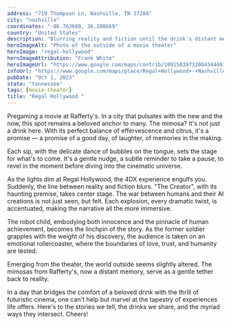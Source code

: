 ```yaml
---
address: "719 Thompson Ln, Nashville, TN 37204"
city: "nashville"
coordinates: "-86.763680, 36.108669"
country: "United States"
description: "Blurring reality and fiction until the drink's distant memory brings you back"
heroImageAlt: "Photo of the outside of a movie theater"
heroImage: "regal-hollywood"
heroImageAttribution: "Frank White"
heroImageUrl: "https://www.google.com/maps/contrib/109150397320043444671"
infoUrl: "https://www.google.com/maps/place/Regal+Hollywood+-+Nashville/@36.10602,-86.76213,15z/data=!4m2!3m1!1s0x0:0x36fc7e727768a815?sa=X&ved=2ahUKEwj-v9_touCBAxUDmWoFHWL6C0MQ_BJ6BAhiEAA&ved=2ahUKEwj-v9_touCBAxUDmWoFHWL6C0MQ_BJ6BAh_EAg"
pubDate: "Oct 1, 2023"
state: "tennessee"
tags: [movie-theater]
title: "Regal Hollywood "
---
```


Pregaming a movie at Rafferty's. In a city that pulsates with the new and the now, this spot remains a beloved anchor to many. The mimosa? It's not just a drink here. With its perfect balance of effervescence and citrus, it's a promise — a promise of a good day, of laughter, of memories in the making.

Each sip, with the delicate dance of bubbles on the tongue, sets the stage for what's to come. It's a gentle nudge, a subtle reminder to take a pause, to revel in the moment before diving into the cinematic universe.

As the lights dim at Regal Hollywood, the 4DX experience engulfs you. Suddenly, the line between reality and fiction blurs. "The Creator", with its haunting premise, takes center stage. The war between humans and their AI creations is not just seen, but felt. Each explosion, every dramatic twist, is accentuated, making the narrative all the more immersive.

The robot child, embodying both innocence and the pinnacle of human achievement, becomes the linchpin of the story. As the former soldier grapples with the weight of his discovery, the audience is taken on an emotional rollercoaster, where the boundaries of love, trust, and humanity are tested.

Emerging from the theater, the world outside seems slightly altered. The mimosas from Rafferty's, now a distant memory, serve as a gentle tether back to reality.

In a day that bridges the comfort of a beloved drink with the thrill of futuristic cinema, one can't help but marvel at the tapestry of experiences life offers. Here's to the stories we tell, the drinks we share, and the myriad ways they intersect. Cheers!
